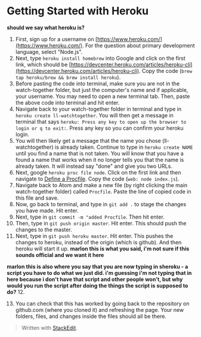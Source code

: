 
# Getting Started with Heroku
**should we say what heroku is?**

1. First, sign up for a username on [https://www.heroku.com/](https://www.heroku.com/). For the question about primary development language, select "Node.js".
2. Next, type `heroku install homebrew` into Google and click on the first link, which should be [https://devcenter.heroku.com/articles/heroku-cli](https://devcenter.heroku.com/articles/heroku-cli). Copy the code  (`
brew tap heroku/brew && brew install heroku
`).
3. Before pasting the code into terminal, make sure you are not in the watch-together folder, but just the computer's name and if applicable, your username. You may need to open a new terminal tab. Then, paste the above code into terminal and hit enter.
4. Navigate back to your watch-together folder in terminal and type in `heroku create ll-watchtogether`. You will then get a message in terminal that says `heroku: Press any key to open up the browser to login or q to exit:`. Press any key so you can confirm your heroku login. 
5. You will then likely get a message that the name you chose (ll-watchtogether) is already taken. Continue to type in `heroku create NAME` until you find a name that is not taken. You will know that you have a found a name that works when it no longer tells you that the name is already taken. It will instead say "done" and give you two URLs.
6. Next, google `heroku proc file node`. Click on the first link and then navigate to [Define a Procfile](https://devcenter.heroku.com/articles/getting-started-with-nodejs#define-a-procfile). Copy the code (`
web: node index.js
`).
7. Navigate back to Atom and make a new file (by right clicking the main watch-together folder) called `Procfile`. Paste the line of copied code in this file and save.
8. Now, go back to terminal, and type in `git add .` to stage the changes you have made. Hit enter.
9. Next, type in `git commit -m "added Procfile`. Then hit enter.
10. Then, type in `git push origin master`.  Hit enter. This should push the changes to the master.
11. Next, type in `git push heroku master`. Hit enter. This pushes the changes to heroku, instead of the origin (which is github). And then heroku will start it up. **marlon this is what you said, i'm not sure if this sounds official and we want it here**

**marlon this is also where you say that you are now typing in sheroku - a script you have to do what we just did. i'm guessing i'm not typing that in here because i don't have that script and other people won't, but why would you run the script after doing the things the script is supposed to do?**
12. 

 
13. You can check that this has worked by going back to the repository on github.com (where you cloned it) and refreshing the page. Your new folders, files, and changes inside the files should all be there.
> Written with [StackEdit](https://stackedit.io/).
<!--stackedit_data:
eyJoaXN0b3J5IjpbMTk4ODE3MDEwMCwxOTU3MzEzNTI0LDk2ND
k1MzY5OSwtMTcyMTYxNDgyNCwtMTI3NDg4NTU3NiwtMTg4MTUx
MTQ4MiwxOTAxMjA4NjE4LDUwMDEyNTg3NywtMjA5Mjg5NDM5OC
w3MzA5OTgxMTZdfQ==
-->